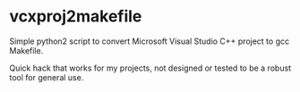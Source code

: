 # vcxproj2makefile
Simple python2 script to convert Microsoft Visual Studio C++ project to gcc Makefile.

Quick hack that works for my projects, not designed or tested to be a robust tool for general use.
